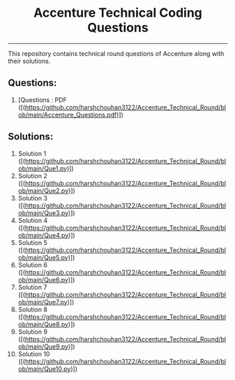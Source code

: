 <h1 align="center"> Accenture Technical Coding Questions </h1>
<hr>

<p>This repository contains technical round questions of Accenture along with their solutions. </p>

## Questions:
1. [Questions : PDF ([(https://github.com/harshchouhan3122/Accenture_Technical_Round/blob/main/Accenture_Questions.pdf)])

## Solutions:
1.  Solution 1 ([(https://github.com/harshchouhan3122/Accenture_Technical_Round/blob/main/Que1.py)])
2.  Solution 2 ([(https://github.com/harshchouhan3122/Accenture_Technical_Round/blob/main/Que2.py)])
3.  Solution 3 ([(https://github.com/harshchouhan3122/Accenture_Technical_Round/blob/main/Que3.py)])
4.  Solution 4 ([(https://github.com/harshchouhan3122/Accenture_Technical_Round/blob/main/Que4.py)])
5.  Solution 5 ([(https://github.com/harshchouhan3122/Accenture_Technical_Round/blob/main/Que5.py)])
6.  Solution 6 ([(https://github.com/harshchouhan3122/Accenture_Technical_Round/blob/main/Que6.py)])
7.  Solution 7 ([(https://github.com/harshchouhan3122/Accenture_Technical_Round/blob/main/Que7.py)])
8.  Solution 8 ([(https://github.com/harshchouhan3122/Accenture_Technical_Round/blob/main/Que8.py)])
9.  Solution 9 ([(https://github.com/harshchouhan3122/Accenture_Technical_Round/blob/main/Que9.py)])
10. Solution 10 ([(https://github.com/harshchouhan3122/Accenture_Technical_Round/blob/main/Que10.py)])

   

